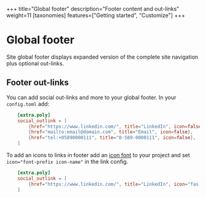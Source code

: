 +++
title="Global footer"
description="Footer content and out-links"
weight=11
[taxonomies]
features=["Getting started", "Customize"]
+++

# Global footer

Site global footer displays expanded version of the complete site navigation plus optional out-links.

## Footer out-links

You can add social out-links and more to your global footer. In your `config.toml` add:

```toml
    [extra.poly]
    social_outlink = [
        {href="https://www.linkedin.com/", title="LinkedIn", icon=false},
        {href="mailto:email@domain.com", title="Email", icon=false},
        {href="tel:+05890000111", title="0-589-0000111", icon=false},
    ]
```

To add an icons to links in footer add an [icon font](https://bulma.io/documentation/elements/icon/) to your project and set `icon="font-prefix icon-name"` in the link config. 

```toml
    [extra.poly]
    social_outlink = [
        {href="https://www.linkedin.com/", title="LinkedIn", icon="fas fa-linkedin"},
    ]
```